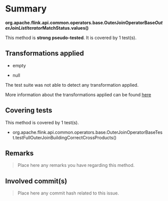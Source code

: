 # Summary
**org.apache.flink.api.common.operators.base.OuterJoinOperatorBase$OuterJoinListIterator$MatchStatus.values()**

This method is **strong pseudo-tested**.
It is covered by 1 test(s). 


## Transformations applied

- empty

- null


The test suite was not able to detect any transformation applied.

More information about the transformations applied can be found [here](https://github.com/STAMP-project/pitest-descartes)

## Covering tests
This method is covered by 1 test(s).
* org.apache.flink.api.common.operators.base.OuterJoinOperatorBaseTest.testFullOuterJoinBuildingCorrectCrossProducts()


## Remarks
> Place here any remarks you have regarding this method.

## Involved commit(s)

> Place here any commit hash related to this issue.
